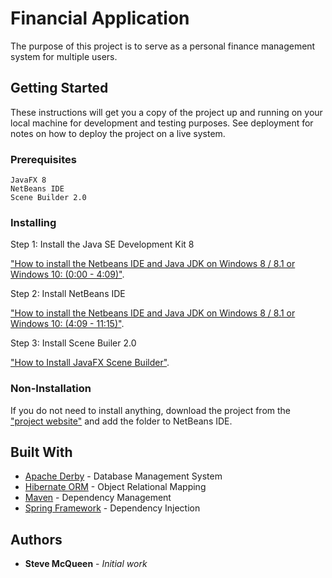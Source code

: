 # Financial Application

The purpose of this project is to serve as a personal finance management system for multiple users.

## Getting Started

These instructions will get you a copy of the project up and running on your local machine for development and testing purposes. See deployment for notes on how to deploy the project on a live system.

### Prerequisites

```
JavaFX 8
NetBeans IDE
Scene Builder 2.0
```

### Installing

Step 1: Install the Java SE Development Kit 8
	
["How to install the Netbeans IDE and Java JDK on Windows 8 / 8.1 or Windows 10: (0:00 - 4:09)"](https://www.youtube.com/watch?v=YuFxDBG8IGQ).

Step 2: Install NetBeans IDE

["How to install the Netbeans IDE and Java JDK on Windows 8 / 8.1 or Windows 10: (4:09 - 11:15)"](https://www.youtube.com/watch?v=YuFxDBG8IGQ). 

Step 3: Install Scene Builer 2.0

["How to Install JavaFX Scene Builder"](https://www.youtube.com/watch?v=e1fjF9t60dE).

### Non-Installation

If you do not need to install anything, download the project from the ["project website"](http://stevejerettmcqueen.github.io/prototype/) and add the folder
to NetBeans IDE.

## Built With

* [Apache Derby](https://db.apache.org/derby/) - Database Management System
* [Hibernate ORM](http://hibernate.org/orm/) - Object Relational Mapping
* [Maven](https://maven.apache.org/) - Dependency Management
* [Spring Framework](https://projects.spring.io/spring-framework/) - Dependency Injection


## Authors

* **Steve McQueen** - *Initial work*


